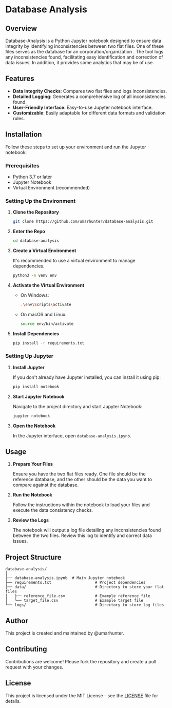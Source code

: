 
# Database Analysis

## Overview

Database-Analysis is a Python Jupyter notebook designed to ensure data integrity by identifying inconsistencies between two flat files. One of these files serves as the database for an corporation/organization . The tool logs any inconsistencies found, facilitating easy identification and correction of data issues. In addition, it provides some analytics that may be of use.

## Features

- **Data Integrity Checks**: Compares two flat files and logs inconsistencies.
- **Detailed Logging**: Generates a comprehensive log of all inconsistencies found.
- **User-Friendly Interface**: Easy-to-use Jupyter notebook interface.
- **Customizable**: Easily adaptable for different data formats and validation rules.

## Installation

Follow these steps to set up your environment and run the Jupyter notebook:

### Prerequisites

- Python 3.7 or later
- Jupyter Notebook
- Virtual Environment (recommended)

### Setting Up the Environment

1. **Clone the Repository**

    ```bash
    git clone https://github.com/umarhunter/database-analysis.git
    ```

2. **Enter the Repo**
   ```bash
   cd database-analysis
   ```
   
3. **Create a Virtual Environment**

    It's recommended to use a virtual environment to manage dependencies. 

    ```bash
    python3 -m venv env
    ```

4. **Activate the Virtual Environment**

    - On Windows:

        ```bash
        .\env\Scripts\activate
        ```

    - On macOS and Linux:

        ```bash
        source env/bin/activate
        ```

5. **Install Dependencies**

    ```bash
    pip install -r requirements.txt
    ```

### Setting Up Jupyter

1. **Install Jupyter**

    If you don't already have Jupyter installed, you can install it using pip:

    ```bash
    pip install notebook
    ```

2. **Start Jupyter Notebook**

    Navigate to the project directory and start Jupyter Notebook:

    ```bash
    jupyter notebook
    ```

3. **Open the Notebook**

    In the Jupyter interface, open `database-analysis.ipynb`.

## Usage

1. **Prepare Your Files**

    Ensure you have the two flat files ready. One file should be the reference database, and the other should be the data you want to compare against the database.

2. **Run the Notebook**

    Follow the instructions within the notebook to load your files and execute the data consistency checks.

3. **Review the Logs**

    The notebook will output a log file detailing any inconsistencies found between the two files. Review this log to identify and correct data issues.

## Project Structure

```
database-analysis/
│
├── database-analysis.ipynb  # Main Jupyter notebook
├── requirements.txt                   # Project dependencies
├── data/                              # Directory to store your flat files
│   ├── reference_file.csv             # Example reference file
│   └── target_file.csv                # Example target file
└── logs/                              # Directory to store log files
```

## Author

This project is created and maintained by @umarhunter.

## Contributing

Contributions are welcome! Please fork the repository and create a pull request with your changes.

## License

This project is licensed under the MIT License - see the [LICENSE](LICENSE) file for details.
